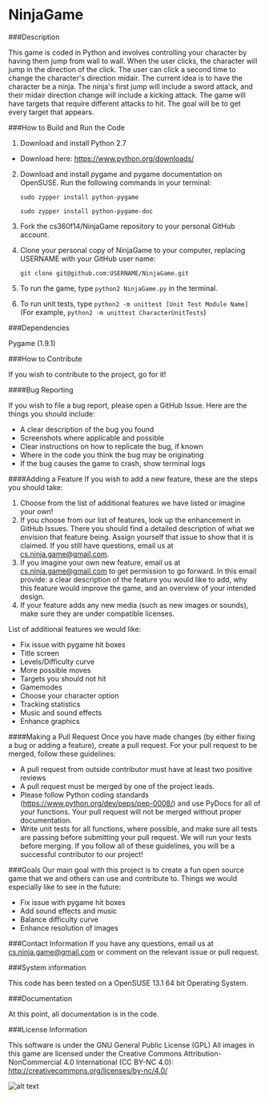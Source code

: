 NinjaGame
=========

###Description

This game is coded in Python and involves controlling your character by having them jump from wall to wall. When
the user clicks, the character will jump in the direction of the click. The user can click
a second time to change the character's direction midair. The current idea is to have the
character be a ninja. The ninja's first jump will include a sword attack, and their midair
direction change will include a kicking attack. The game will have targets that require
different attacks to hit. The goal will be to get every target that appears.

###How to Build and Run the Code

1. Download and install Python 2.7
* Download here: https://www.python.org/downloads/

2. Download and install pygame and pygame documentation on OpenSUSE. Run the following commands in your terminal:

	```sudo zypper install python-pygame```
	
	```sudo zypper install python-pygame-doc```
	
3. Fork the cs360f14/NinjaGame repository to your personal GitHub account.
4. Clone your personal copy of NinjaGame to your computer, replacing USERNAME with your GitHub user name:

	```git clone git@github.com:USERNAME/NinjaGame.git```

5. To run the game, type `python2 NinjaGame.py` in the terminal.
6. To run unit tests, type `python2 -m unittest [Unit Test Module Name]` (For example, `python2 -m unittest CharacterUnitTests`)

###Dependencies

Pygame (1.9.1)

###How to Contribute

If you wish to contribute to the project, go for it!

####Bug Reporting

If you wish to file a bug report, please open a GitHub Issue. Here are the things you should include:
* A clear description of the bug you found
* Screenshots where applicable and possible
* Clear instructions on how to replicate the bug, if known
* Where in the code you think the bug may be originating
* If the bug causes the game to crash, show terminal logs

####Adding a Feature
If you wish to add a new feature, these are the steps you should take:
1. Choose from the list of additional features we have listed or imagine your own!
2. If you choose from our list of features, look up the enhancement in GitHub Issues. 
There you should find a detailed description of what we envision that feature being. 
Assign yourself that issue to show that it is claimed.
If you still have questions, email us at cs.ninja.game@gmail.com.
3. If you imagine your own new feature, email us at cs.ninja.game@gmail.com to get permission to go forward.
In this email provide: a clear description of the feature you would like to add, why this feature would
improve the game, and an overview of your intended design.
4. If your feature adds any new media (such as new images or sounds), make sure they are under compatible licenses.

List of additional features we would like:
* Fix issue with pygame hit boxes
* Title screen
* Levels/Difficulty curve
* More possible moves
* Targets you should not hit
* Gamemodes
* Choose your character option
* Tracking statistics
* Music and sound effects
* Enhance graphics

####Making a Pull Request
Once you have made changes (by either fixing a bug or adding a feature), create a pull request. For your pull request to be merged, follow these guidelines:
* A pull request from outside contributor must have at least two positive reviews
* A pull request must be merged by one of the project leads.
* Please follow Python coding standards (https://www.python.org/dev/peps/pep-0008/) and use PyDocs for all of your functions. Your pull request will not be merged without proper documentation. 
* Write unit tests for all functions, where possible, and make sure all tests are passing before submitting your pull request. We will run your tests before merging.
If you follow all of these guidelines, you will be a successful contributor to our project!

###Goals
Our main goal with this project is to create a fun open source game that we and others can use and contribute to.
Things we would especially like to see in the future:
* Fix issue with pygame hit boxes
* Add sound effects and music
* Balance difficulty curve
* Enhance resolution of images

###Contact Information
If you have any questions, email us at cs.ninja.game@gmail.com or comment on the relevant issue or pull request.

###System information

This code has been tested on a OpenSUSE 13.1 64 bit Operating System.

###Documentation

At this point, all documentation is in the code.

###License Information

This software is under the GNU General Public License (GPL)
All images in this game are licensed under the Creative Commons Attribution-NonCommercial 4.0 International (CC BY-NC 4.0): http://creativecommons.org/licenses/by-nc/4.0/

![alt text](https://github.com/cs360f14/NinjaGame/blob/master/images/GameScreenshot.png "Game Screenshot")
